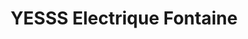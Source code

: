 ---
title: "YESSS Electrique Fontaine"
url: /fontaine/yesss-electrique-fontaine/
shop: Elektrisch
---